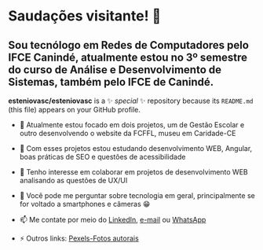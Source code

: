 # Saudações visitante! 👋
## Sou tecnólogo em Redes de Computadores pelo IFCE Canindé, atualmente estou no 3º semestre do curso de Análise e Desenvolvimento de Sistemas, também pelo IFCE de Canindé.

**esteniovasc/esteniovasc** is a ✨ _special_ ✨ repository because its `README.md` (this file) appears on your GitHub profile.

- 🔭 Atualmente estou focado em dois projetos, um de Gestão Escolar e outro desenvolvendo o website da FCFFL, museu em Caridade-CE
- 🌱 Com esses projetos estou estudando desenvolvimento WEB, Angular, boas práticas de SEO e questões de acessibilidade
- 👯 Tenho interesse em colaborar em projetos de desenvolvimento WEB analisando as questões de UX/UI

- 💬 Você pode me perguntar sobre tecnologia em geral, principalmente se for voltado a smartphones e câmeras 😁
- 📫 Me contate por meio do [LinkedIn](https://www.linkedin.com/in/esteniovasc/), [e-mail](mailto:esteniovasconcelos@gmail.com) ou [WhatsApp](https://wa.me/5585991911259?text=Olá,%20vi%20seu%20perfil%20no%20GitHub)
- ⚡ Outros links: [Pexels-Fotos autorais](https://www.pexels.com/pt-br/@esteniovasc/gallery/)
